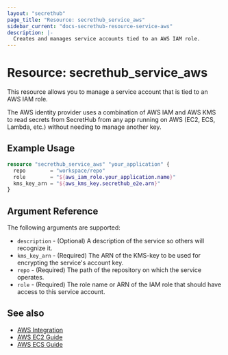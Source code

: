 ```yaml
---
layout: "secrethub"
page_title: "Resource: secrethub_service_aws"
sidebar_current: "docs-secrethub-resource-service-aws"
description: |-
  Creates and manages service accounts tied to an AWS IAM role.
---
```


# Resource: secrethub_service_aws

This resource allows you to manage a service account that is tied to an AWS IAM role.

The AWS identity provider uses a combination of AWS IAM and AWS KMS to read secrets from SecretHub from any app running on AWS (EC2, ECS, Lambda, etc.) without needing to manage another key.

## Example Usage

```terraform
resource "secrethub_service_aws" "your_application" {
  repo        = "workspace/repo"
  role        = "${aws_iam_role.your_application.name}"
  kms_key_arn = "${aws_kms_key.secrethub_e2e.arn}"
}
```

## Argument Reference

The following arguments are supported:

* `description` - (Optional) A description of the service so others will recognize it.
* `kms_key_arn` - (Required) The ARN of the KMS-key to be used for encrypting the service's account key.
* `repo` - (Required) The path of the repository on which the service operates.
* `role` - (Required) The role name or ARN of the IAM role that should have access to this service account.

## See also

- [AWS Integration](https://secrethub.io/docs/reference/aws/)
- [AWS EC2 Guide](https://secrethub.io/docs/guides/aws-ec2/)
- [AWS ECS Guide](https://secrethub.io/docs/guides/aws-ecs/)
